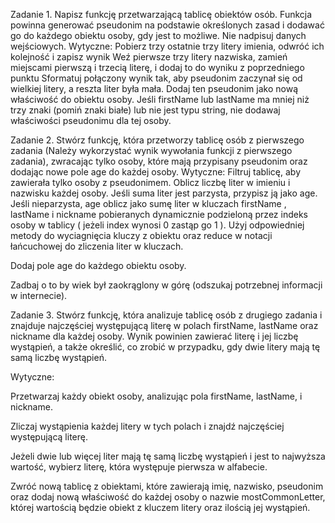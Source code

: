 Zadanie 1.
Napisz funkcję przetwarzającą tablicę obiektów osób.
Funkcja powinna generować pseudonim na podstawie określonych
zasad i dodawać go do każdego obiektu osoby, gdy jest to możliwe.
Nie nadpisuj danych wejściowych.
Wytyczne:
Pobierz trzy ostatnie trzy litery imienia, odwróć ich kolejność i zapisz wynik
Weź pierwsze trzy litery nazwiska, zamień miejscami pierwszą
i trzecią literę, i dodaj to do wyniku z poprzedniego punktu 
Sformatuj połączony wynik tak, aby pseudonim zaczynał się
od wielkiej litery, a reszta liter była mała.
Dodaj ten pseudonim jako nową właściwość do obiektu osoby.
Jeśli firstName lub lastName ma mniej niż trzy znaki
(pomiń znaki białe) lub nie jest typu string, nie dodawaj
właściwości pseudonimu dla tej osoby.

Zadanie 2.
Stwórz funkcję, która przetworzy tablicę osób z pierwszego zadania
(Należy wykorzystać wynik wywołania funkcji z pierwszego zadania),
zwracając tylko osoby, które mają przypisany pseudonim oraz dodając
nowe pole age do każdej osoby.
Wytyczne:
Filtruj tablicę, aby zawierała tylko osoby z pseudonimem. 
Oblicz liczbę liter w imieniu i nazwisku każdej osoby.
Jeśli suma liter jest parzysta, przypisz ją jako age.
Jeśli nieparzysta, age oblicz jako sumę liter w kluczach
firstName , lastName i nickname pobieranych dynamicznie
podzieloną przez indeks osoby w tablicy ( jeżeli index
wynosi 0 zastąp go 1 ). Użyj odpowiedniej metody do
wyciagnięcia kluczy z obiektu oraz reduce w
notacji łańcuchowej do zliczenia liter w kluczach.

Dodaj pole age do każdego obiektu osoby.

Zadbaj o to by wiek był zaokrąglony w górę
(odszukaj potrzebnej informacji w internecie).

Zadanie 3.
Stwórz funkcję, która analizuje tablicę osób z drugiego
zadania i znajduje najczęściej występującą literę w polach
firstName, lastName oraz nickname dla każdej osoby.
Wynik powinien zawierać literę i jej liczbę wystąpień,
a także określić, co zrobić w przypadku, gdy dwie litery mają tę samą liczbę wystąpień.

Wytyczne:

Przetwarzaj każdy obiekt osoby, analizując pola firstName,
lastName, i nickname.

Zliczaj wystąpienia każdej litery w tych polach i znajdź
najczęściej występującą literę.

Jeżeli dwie lub więcej liter mają tę samą liczbę wystąpień
i jest to najwyższa wartość, wybierz literę, która występuje
pierwsza w alfabecie.

Zwróć nową tablicę z obiektami, które zawierają imię, nazwisko, pseudonim oraz dodaj nową właściwość do każdej osoby o nazwie mostCommonLetter, której wartością będzie obiekt z kluczem litery oraz ilością jej wystąpień.